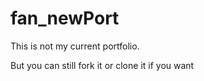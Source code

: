 # fan_newPort

This is not my current portfolio.

But you can still fork it or clone it if you want
